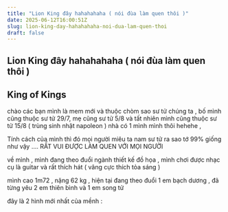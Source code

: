 ```yaml
---
title: "Lion King đây hahahahaha ( nói đùa làm quen thôi )"
date: 2025-06-12T16:00:51Z
slug: lion-king-day-hahahahaha-noi-dua-lam-quen-thoi
draft: false
---
```


## Lion King đây hahahahaha ( nói đùa làm quen thôi )

## King of Kings

chào các bạn mình là mem mới và thuộc chòm sao sư tử chúng ta , bố mình cũng thuộc sư tử 29/7, mẹ cũng sư tử 5/8 và tất nhiên mình cũng thuộc sư tử 15/8 ( trùng sinh nhật napoleon ) nhà có 1 mình mình thôi hehehe ,
 
Tính cách của mình thì đó mọi người miêu ta nam sư tử ra sao tớ 99% giống như vậy .... RẤT VUI ĐƯỢC LÀM QUEN VỚI MỌI NGƯỜI
 
 
về mình , mình đang theo đuổi ngành thiết kế đồ họa , mình chơi được nhạc cụ là guitar và rất thích hát  ( vâng cực thích tỏa sáng ) 
 
mình cao 1m72 , nặng 62 kg , hiện tại đang theo đuổi 1 em bạch dương , đã từng yêu 2 em thiên bình và 1 em song tử 
 
 
đây là 2 hình mới nhất của mềnh :